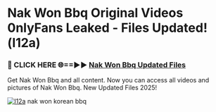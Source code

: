 # Nak Won Bbq Original Videos 0nlyFans Leaked - Files Updated! (l12a)

<h3>🔴 CLICK HERE 🌐==►► <a href="https://tinyurl.com/up5wt9bj" rel="nofollow">Nak Won Bbq Updated Files</a></h3>

Get Nak Won Bbq and all content. Now you can access all videos and pictures of Nak Won Bbq. New Updated Files 2025!

[![l12a](https://i.imgur.com/ABiUzMV.gif)](https://tinyurl.com/up5wt9bj)
nak won korean bbq